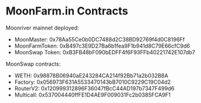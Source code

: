 # MoonFarm.in Contracts

Moonriver mainnet deployed:
- MoonMaster:  0x78Aa55Ce0b0DC7488d2C38BD92769f4d0C8196Ff
- MoonFarmToken: 0xB497c3E9D27Ba6b1fea9F1b941d8C79E66cfC9d6
- MoonSwap Token: 0xB3FB48bF090bEDFF4f6F93FFb40221742E107db7

MoonSwap contracts:
- WETH: 0x98878B06940aE243284CA214f92Bb71a2b032B8A
- Factory: 0x056973F631A5533470143bB7010C9229C19C04d2
- RouterV2: 0x120999312896F36047fBcC44AD197b7347F499d6
- Multicall: 0x537004440ffFE1D4AE9F009031Fc2b0385FCA9F1


